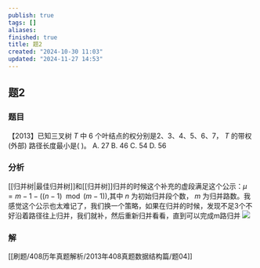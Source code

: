 ```yaml
---
publish: true
tags: []
aliases: 
finished: true
title: 题2
created: "2024-10-30 11:03"
updated: "2024-11-27 14:53"
---
```

## 题2
### 题目
【2013】已知三叉树 $T$ 中 6 个叶结点的权分别是2、3、4、5、6、7， $T$ 的带权(外部) 路径长度最小是( )。
A. 27 
B. 46 
C. 54 
D. 56
### 分析
[[归并树|最佳归并树]]和[[归并树]]归并的时候这个补充的虚段满足这个公示：$\mu = m-1-( (n-1)\mod (m-1))$,其中 $n$ 为初始归并段个数， $m$ 为归并路数。我感觉这个公示也太难记了，我们换一个策略，如果在归并的时候，发现不足3个不好沿着路径往上归并，我们就补，然后重新归并看看，直到可以完成m路归并
![](https://img.hwenyi.live/202411272253553.webp)
### 解
[[刷题/408历年真题解析/2013年408真题数据结构篇/题04]]